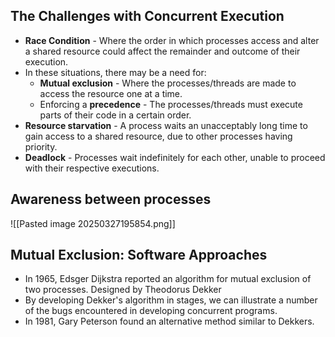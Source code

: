 ## The Challenges with Concurrent Execution

- **Race Condition** - Where the order in which processes access and alter a shared resource could affect the remainder and outcome of their execution. 
- In these situations, there may be a need for:
	- **Mutual exclusion** - Where the processes/threads are made to access the resource one at a time. 
	- Enforcing a **precedence** - The processes/threads must execute parts of their code in a certain order. 
- **Resource starvation** - A process waits an unacceptably long time to gain access to a shared resource, due to other processes having priority. 
- **Deadlock** - Processes wait indefinitely for each other, unable to proceed with their respective executions. 

## Awareness between processes

![[Pasted image 20250327195854.png]]

## Mutual Exclusion: Software Approaches

- In 1965, Edsger Dijkstra reported an algorithm for mutual exclusion of two processes. Designed by Theodorus Dekker
- By developing Dekker's algorithm in stages, we can illustrate a number of the bugs encountered in developing concurrent programs. 
- In 1981, Gary Peterson found an alternative method similar to Dekkers. 
